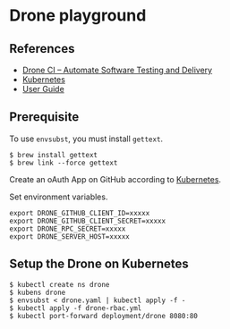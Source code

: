 # Drone playground

## References

- [Drone CI – Automate Software Testing and Delivery](https://drone.io/)
- [Kubernetes](https://docs.drone.io/installation/github/kubernetes/)
- [User Guide](https://docs.drone.io/user-guide/)

## Prerequisite


To use `envsubst`, you must install `gettext`.

```
$ brew install gettext
$ brew link --force gettext
```

Create an oAuth App on GitHub according to [Kubernetes](https://docs.drone.io/installation/github/kubernetes/).


Set environment variables.

```
export DRONE_GITHUB_CLIENT_ID=xxxxx
export DRONE_GITHUB_CLIENT_SECRET=xxxxx
export DRONE_RPC_SECRET=xxxxx
export DRONE_SERVER_HOST=xxxxx
```


## Setup the Drone on Kubernetes

```
$ kubectl create ns drone
$ kubens drone
$ envsubst < drone.yaml | kubectl apply -f -
$ kubectl apply -f drone-rbac.yml 
$ kubectl port-forward deployment/drone 8080:80
```


